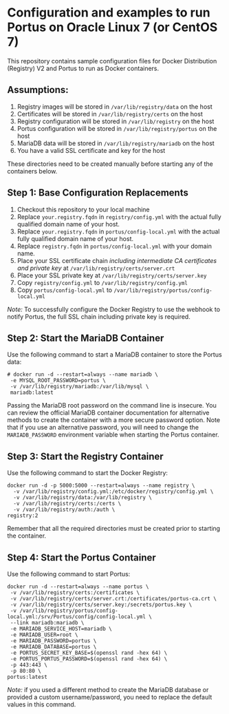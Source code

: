 # Configuration and examples to run Portus on Oracle Linux 7 (or CentOS 7)

This repository contains sample configuration files for Docker Distribution (Registry) V2 and Portus to run as Docker containers.

## Assumptions:

1. Registry images will be stored in `/var/lib/registry/data` on the host
2. Certificates will be stored in `/var/lib/registry/certs` on the host
3. Registry configuration will be stored in `/var/lib/registry` on the host
4. Portus configuration will be stored in `/var/lib/registry/portus` on the host
5. MariaDB data will be stored in `/var/lib/registry/mariadb` on the host
6. You have a valid SSL certificate and key for the host

These directories need to be created manually before starting any of the containers below.

## Step 1: Base Configuration Replacements

1. Checkout this repository to your local machine
2. Replace `your.registry.fqdn` in `registry/config.yml` with the actual fully qualified domain name of your host. 
3. Replace `your.registry.fqdn` in `portus/config-local.yml` with the actual fully qualified domain name of your host. 
4. Replace `registry.fqdn` in `portus/config-local.yml` with your domain name.
5. Place your SSL certificate chain _including intermediate CA certificates and private key_ at `/var/lib/registry/certs/server.crt`
6. Place your SSL private key at `/var/lib/registry/certs/server.key`
7. Copy `registry/config.yml` to `/var/lib/registry/config.yml`
8. Copy `portus/config-local.yml` to `/var/lib/registry/portus/config-local.yml`

*Note:* To successfully configure the Docker Registry to use the webhook to notify Portus, the full SSL chain including private key is required.

## Step 2: Start the MariaDB Container

Use the following command to start a MariaDB container to store the Portus data:

```
# docker run -d --restart=always --name mariadb \
 -e MYSQL_ROOT_PASSWORD=portus \
 -v /var/lib/registry/mariadb:/var/lib/mysql \
 mariadb:latest
```

Passing the MariaDB root password on the command line is insecure. You can review the official MariaDB container documentation for alternative methods to create the container with a more secure password option. Note that if you use an alternative password, you will need to change the `MARIADB_PASSWORD` environment variable when starting the Portus container.

## Step 3: Start the Registry Container

Use the following command to start the Docker Registry:

```
docker run -d -p 5000:5000 --restart=always --name registry \
  -v /var/lib/registry/config.yml:/etc/docker/registry/config.yml \
  -v /var/lib/registry/data:/var/lib/registry \
  -v /var/lib/registry/certs:/certs \
  -v /var/lib/registry/auth:/auth \
registry:2
```

Remember that all the required directories must be created prior to starting the container.

## Step 4: Start the Portus Container

Use the following command to start Portus:

```
docker run -d --restart=always --name portus \
 -v /var/lib/registry/certs:/certificates \
 -v /var/lib/registry/certs/server.crt:/certificates/portus-ca.crt \
 -v /var/lib/registry/certs/server.key:/secrets/portus.key \
 -v /var/lib/registry/portus/config-local.yml:/srv/Portus/config/config-local.yml \
 --link mariadb:mariadb \
 -e MARIADB_SERVICE_HOST=mariadb \
 -e MARIADB_USER=root \
 -e MARIADB_PASSWORD=portus \
 -e MARIADB_DATABASE=portus \
 -e PORTUS_SECRET_KEY_BASE=$(openssl rand -hex 64) \
 -e PORTUS_PORTUS_PASSWORD=$(openssl rand -hex 64) \
 -p 443:443 \
 -p 80:80 \
portus:latest
```

*Note:* if you used a different method to create the MariaDB database or provided a custom username/password, you need to replace the default values in this command.
